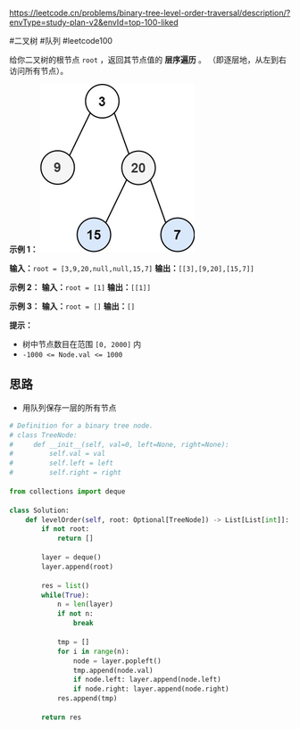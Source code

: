 https://leetcode.cn/problems/binary-tree-level-order-traversal/description/?envType=study-plan-v2&envId=top-100-liked

#二叉树 #队列 #leetcode100 

给你二叉树的根节点 `root` ，返回其节点值的 **层序遍历** 。 （即逐层地，从左到右访问所有节点）。

**示例 1：**
![](../../assets/Pasted%20image%2020230907201615.png)


**输入：**`root = [3,9,20,null,null,15,7]`
**输出：**`[[3],[9,20],[15,7]]`

**示例 2：**
**输入：**`root = [1]`
**输出：**`[[1]]`

**示例 3：**
**输入：**`root = []`
**输出：**`[]`

**提示：**

- 树中节点数目在范围 `[0, 2000]` 内
- `-1000 <= Node.val <= 1000`


## 思路

- 用队列保存一层的所有节点
```python
# Definition for a binary tree node.
# class TreeNode:
#     def __init__(self, val=0, left=None, right=None):
#         self.val = val
#         self.left = left
#         self.right = right

from collections import deque

class Solution:
    def levelOrder(self, root: Optional[TreeNode]) -> List[List[int]]:
        if not root:
            return []
        
        layer = deque()
        layer.append(root)

        res = list()
        while(True):
            n = len(layer)
            if not n:
                break

            tmp = []
            for i in range(n):
                node = layer.popleft()
                tmp.append(node.val)
                if node.left: layer.append(node.left)
                if node.right: layer.append(node.right)
            res.append(tmp)

        return res
```
